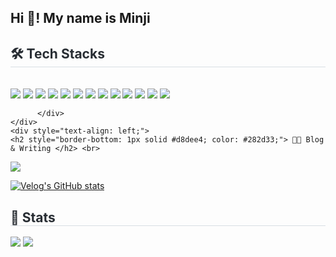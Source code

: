 <h2 align="left">Hi 👋! My name is Minji</h2>
    <div style="text-align: left;">
    <h2 style="border-bottom: 1px solid #d8dee4; color: #282d33;"> 🛠️ Tech Stacks </h2> <br> 
    <div style="margin: ; text-align: left;" "text-align: left;"> 
             <img src="https://img.shields.io/badge/Javascript-F7DF1E?style=for-the-badge&logo=Javascript&logoColor=white">
             <img src="https://img.shields.io/badge/typescript-3178C6?style=for-the-badge&logo=typescript&logoColor=white">
             <img src="https://img.shields.io/badge/Python-3776AB?style=for-the-badge&logo=Python&logoColor=white">
             <a> <img src="https://img.shields.io/badge/React-61DAFB?style=for-the-badge&logo=React&logoColor=white">
             <a><img src="https://img.shields.io/badge/mysql-4479A1?style=for-the-badge&logo=mysql&logoColor=white">
             <img src="https://img.shields.io/badge/firebase-FFCA28?style=for-the-badge&logo=firebase&logoColor=white">
             <img src="https://img.shields.io/badge/Git-F05032?style=for-the-badge&logo=Git&logoColor=white">   
             <img src="https://img.shields.io/badge/github-181717?style=for-the-badge&logo=github&logoColor=white">   
             <img src="https://img.shields.io/badge/Figma-F24E1E?style=for-the-badge&logo=Figma&logoColor=white">
             <img src="https://img.shields.io/badge/Docker-2496ED?style=for-the-badge&logo=Docker&logoColor=white">      
             <img src="https://img.shields.io/badge/Notion-000000?style=for-the-badge&logo=Notion&logoColor=white">
             <img src="https://img.shields.io/badge/Jira-0052CC?style=for-the-badge&logo=Jira&logoColor=white">
             <img src="https://img.shields.io/badge/slack-4A154B?style=for-the-badge&logo=slack&logoColor=white">

          </div>
    </div>
    <div style="text-align: left;">
    <h2 style="border-bottom: 1px solid #d8dee4; color: #282d33;"> 🧑‍💻 Blog & Writing </h2> <br> 
<div style="text-align: left;"> <a href=https://velog.io/@kmj6386/posts> <img src="https://img.shields.io/badge/Velog-20C997?style=for-the-badge&logo=Velog&logoColor=white&link=https://velog.io/@kmj6386/posts"> 
   
 [![Velog's GitHub stats](https://velog-readme-stats.vercel.app/api?name=kmj6386)](https://velog.io/@kmj6386/posts)</a>
    <div style="text-align: left;">  </div> 
    </div>
    <div style="text-align: left;"> 
    <h2 style="border-bottom: 1px solid #d8dee4; color: #282d33;"> 🏅 Stats </h2> <div style="text-align: left;"> <img src="https://github-readme-stats.vercel.app/api?username=kokominji&bg_color=60,ffa3a3,ffe7d1&title_color=ffffff&text_color=ffffff"
         /> <img src="https://github-readme-stats.vercel.app/api/top-langs/?username=kokominji&layout=compact&bg_color=60,ffa3a3,ffe7d1&title_color=ffffff&text_color=ffffff"
           /> </div> 
    </div>
    
